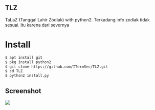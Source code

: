 ## TLZ
TaLaZ (Tanggal Lahir Zodiak) with python2. Terkadang info zodiak tidak sesuai. Itu karena dari severnya
# Install
```bash
$ apt install git
$ pkg install python2
$ git clone https://github.com/ITermSec/TLZ.git
$ cd TLZ
$ python2 install.py
```
## Screenshot
<img src="TLZ.jpg"/>
